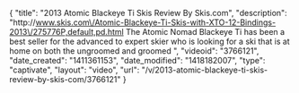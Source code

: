 {
    "title": "2013 Atomic Blackeye Ti Skis Review By Skis.com",
    "description": "http:\/\/www.skis.com\/Atomic-Blackeye-Ti-Skis-with-XTO-12-Bindings-2013\/275776P,default,pd.html  The Atomic Nomad Blackeye Ti has been a best seller for the advanced to expert skier who is looking for a ski that is at home on both the ungroomed and groomed ",
    "videoid": "3766121",
    "date_created": "1411361153",
    "date_modified": "1418182007",
    "type": "captivate",
    "layout": "video",
    "url": "\/v\/2013-atomic-blackeye-ti-skis-review-by-skis-com\/3766121"
}
